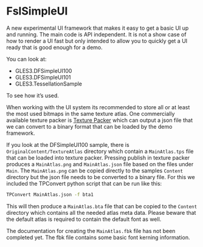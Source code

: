 ﻿# FslSimpleUI

A new experimental UI framework that makes it easy to get a basic UI up and running. 
The main code is API independent. It is not a show case of how to render a UI fast but only intended 
to allow you to quickly get a UI ready that is good enough for a demo. 

You can look at:
- GLES3.DFSimpleUI100
- GLES3.DFSimpleUI101
- GLES3.TessellationSample

To see how it’s used. 

When working with the UI system its recommended to store all or at least the most used bitmaps in the same texture atlas. 
One commercially available texture packer is [Texture Packer](https://www.codeandweb.com/texturepacker) which can output a 
json file that we can convert to a binary format that can be loaded by the demo framework.  

If you look at the DFSimpleUI100 sample, there is `OriginalContent/TextureAtlas` directory which contain a `MainAtlas.tps` file 
that can be loaded into texture packer. Pressing publish in texture packer produces a `MainAtlas.png` and `MainAtlas.json` file 
based on the files under `Main`. The `MainAtlas.png` can be copied directly to the samples `Content` directory but the json file needs to 
be converted to a binary file. For this we included the TPConvert python script that can be run like this:

```bash
TPConvert MainAtlas.json -f bta1
```

This will then produce a `MainAtlas.bta` file that can be copied to the `Content` directory which contains all the needed atlas meta data.
Please beware that the default atlas is required to contain the default font as well. 

The documentation for creating the `MainAtlas.fbk` file has not been completed yet. The fbk file contains some basic font kerning information. 
